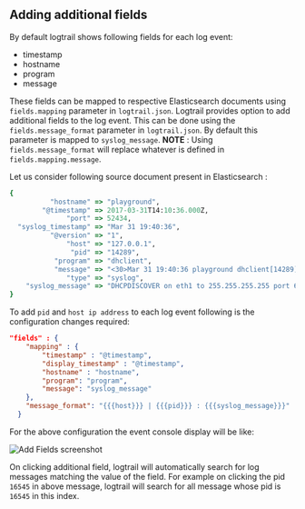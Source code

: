 ## Adding additional fields ##
By default logtrail shows following fields for each log event:

 - timestamp
 - hostname
 - program
 - message
 
These fields can be mapped to respective Elasticsearch documents using `fields.mapping` parameter in `logtrail.json`. Logtrail provides option to add additional fields to the log event. This can be done using the `fields.message_format` parameter in `logtrail.json`. By default this parameter is mapped to `syslog_message`. **NOTE** : Using `fields.message_format` will replace whatever is defined in `fields.mapping.message`.

Let us consider following source document present in Elasticsearch :
```ruby
{
          "hostname" => "playground",
        "@timestamp" => 2017-03-31T14:10:36.000Z,
              "port" => 52434,
  "syslog_timestamp" => "Mar 31 19:40:36",
          "@version" => "1",
              "host" => "127.0.0.1",
               "pid" => "14289",
           "program" => "dhclient",
           "message" => "<30>Mar 31 19:40:36 playground dhclient[14289]: DHCPDISCOVER on eth1 to 255.255.255.255 port 67 interval 7 (xid=0x3993f38)",
              "type" => "syslog",
    "syslog_message" => "DHCPDISCOVER on eth1 to 255.255.255.255 port 67 interval 7 (xid=0x3993f38)"
}
```

To add `pid` and `host ip address` to each log event following is the configuration changes required:

```json
"fields" : {
    "mapping" : {
        "timestamp" : "@timestamp",
        "display_timestamp" : "@timestamp",
        "hostname" : "hostname",
        "program": "program",
        "message": "syslog_message"
    },
    "message_format": "{{{host}}} | {{{pid}}} : {{{syslog_message}}}"
  }
```
For the above configuration the event console display will be like:

![Add Fields screenshot](https://raw.githubusercontent.com/sivasamyk/logtrail/master/docs/add_fields.png)

On clicking additional field, logtrail will automatically search for log messages matching the value of the field. For example on clicking the pid `16545` in above message, logtrail will search for all message whose pid is `16545` in this index.
